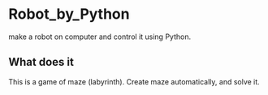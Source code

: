 # Robot_by_Python

make a robot on computer and control it using Python.

## What does it

This is a game of maze (labyrinth). Create maze automatically, and solve it.
